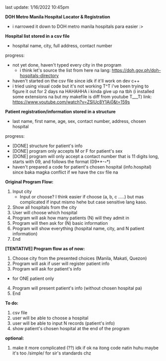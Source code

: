last update: 1/16/2022 10:45pm

**DOH Metro Manila Hospital Locator & Registration**
- i narrowed it down to DOH metro manila hospitals para easier :>

**Hospital list stored in a csv file**
- hospital name, city, full address, contact number

progress:
- not yet done, haven't typed every city in the program
  - i think let's source the list from here na lang: https://doh.gov.ph/doh-hospitals-directory
- haven't started on the csv file since idk if it'll work on dev c++
- i tried using visual code but it's not working T^T i've been trying to figure it out for 2 days na HAHAHHA i kinda give up na tbh (i installed some extensions na but my makefile is diff from youtube T___T)
link: https://www.youtube.com/watch?v=ZSlUc8Y1Ai0&t=159s

**Patient registration/information stored in a structure**
- last name, first name, age, sex, contact number, address, chosen hospital 

progress:
- [DONE] structure for patient's info
- [DONE] program only accepts M or F for patient's sex
- [DONE] program will only accept a contact number that is 11 digits long, starts with 09, and follows the format (09**-***-****)
- haven't prepared a code for patient's chosen hospital (info.hospital) since baka magka conflict if we have the csv file na

**Original Program Flow:**
1. Input city
    - Input or choose? I think easier if choose (a, b, c .....) but mas complicated if input mismo hehe but case sensitive lang kaso.
2. Show all hospitals from the city
3. User will choose which hospital
4. Program will ask how many patients (N) will they admit in
5. Program will then ask for (N) basic information 
6. Program will show everything (hospital name, city, and N patient information)
7. End

**[TENTATIVE] Program flow as of now:**
1. Choose city from the presented choices (Manila, Makati, Quezon)
2. Program will ask if user will register patient info
3. Program will ask for patient's info
  - for ONE patient only
4. Program will present patient's info (without chosen hospital pa)
5. End

**To do:**
1. csv file
2. user will be able to choose a hospital
3. user will be able to input N records (patient's info)
4. show patient's chosen hospital at the end of the program

**optional:**
1. make it more complicated (??) idk if ok na itong code natin huhu maybe it's too /simple/ for sir's standards chz
